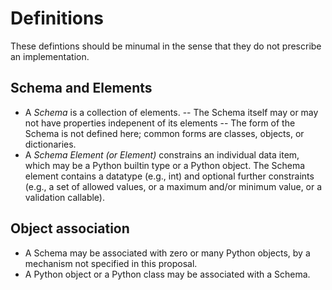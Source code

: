 # Definitions

These defintions should be minumal in the sense that they do not prescribe an implementation. 

## Schema and Elements
- A *Schema* is a collection of elements.
-- The Schema itself may or may not have properties indepenent of its elements
-- The form of the Schema is not defined here; common forms are classes, objects, or dictionaries.
- A *Schema Element (or Element)* constrains an individual data item, which may be a Python builtin type or a Python object. 
The Schema element contains a datatype (e.g., int) and optional further constraints 
(e.g., a set of allowed values, or a maximum and/or minimum value, or a validation callable).


## Object association

- A Schema may be associated with zero or many Python objects, by a mechanism not specified in this proposal. 
- A Python object or a Python class may be associated with a Schema. 
